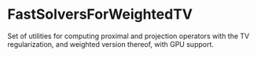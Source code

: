 # FastSolversForWeightedTV

Set of utilities for computing proximal and projection operators with the TV regularization, and weighted version thereof, with GPU support.